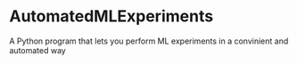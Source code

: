 # AutomatedMLExperiments
A Python program that lets you perform ML experiments in a convinient and automated way
